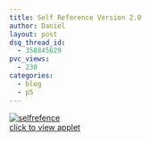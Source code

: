 ```yaml
---
title: Self Reference Version 2.0
author: Daniel
layout: post
dsq_thread_id:
  - 358845629
pvc_views:
  - 230
categories:
  - blog
  - p5
---
```

<p><a href="http://shiffman.net/p5/selfreference"><img src="http://shiffman.net/p5/selfreference/selfreference.jpg" alt="selfrefence"/></a><br />
<a href="http://shiffman.net/p5/selfreference">click to view applet</a></p>
